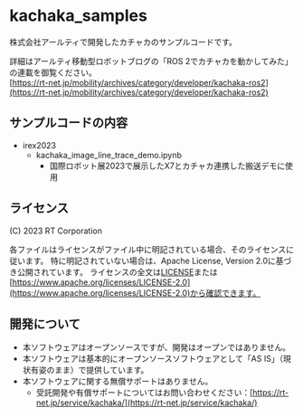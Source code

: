 # kachaka_samples

株式会社アールティで開発したカチャカのサンプルコードです。

詳細はアールティ移動型ロボットブログの「ROS 2でカチャカを動かしてみた」の連載を御覧ください。  
[https://rt-net.jp/mobility/archives/category/developer/kachaka-ros2](https://rt-net.jp/mobility/archives/category/developer/kachaka-ros2)

## サンプルコードの内容
- irex2023
  - kachaka_image_line_trace_demo.ipynb
    - 国際ロボット展2023で展示したX7とカチャカ連携した搬送デモに使用
    

## ライセンス

(C) 2023 RT Corporation

各ファイルはライセンスがファイル中に明記されている場合、そのライセンスに従います。
特に明記されていない場合は、Apache License, Version 2.0に基づき公開されています。
ライセンスの全文は[LICENSE](./LICENSE)または[https://www.apache.org/licenses/LICENSE-2.0](https://www.apache.org/licenses/LICENSE-2.0)から確認できます。

## 開発について

- 本ソフトウェアはオープンソースですが、開発はオープンではありません。
- 本ソフトウェアは基本的にオープンソースソフトウェアとして「AS IS」（現状有姿のまま）で提供しています。
- 本ソフトウェアに関する無償サポートはありません。
  - 受託開発や有償サポートについてはお問い合わせください：[https://rt-net.jp/service/kachaka/](https://rt-net.jp/service/kachaka/)
